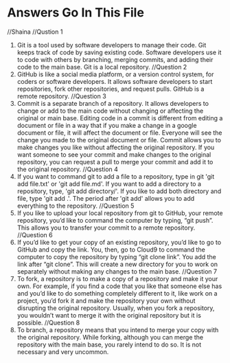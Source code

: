 # Answers Go In This File
//Shaina 
//Qustion 1
1. Git is a tool used by software developers to manage their code. Git keeps track of code by saving existing code. Software developers use it to code with others by branching, merging commits, and adding their code to the main base. Git is a local repository.
//Question 2
2. GitHub is like a social media platform, or a version control system, for coders or software developers. It allows software developers to start repositories, fork other repositories, and request pulls. GitHub is a remote repository.
//Question 3
3. Commit is a separate branch of a repository. It allows developers to change or add to the main code without changing or affecting the original or main base. Editing code in a commit is different from editing a document or file in a way that if you make a change in a google document or file, it will affect the document or file. Everyone will see the change you made to the original document or file. Commit allows you to make changes you like without affecting the original repository. If you want someone to see your commit and make changes to the original repository, you can request a pull to merge your commit and add it to the original repository. 
//Question 4
4. If you want to command git to add a file to a repository, type in git 'git add file.txt' or 'git add file.md'. If you want to add a directory to a repository, type, 'git add directory/'. If you like to add both directory and file, type 'git add .'. The period after 'git add' allows you to add everything to the repository. 
//Question 5
5. If you like to upload your local repository from git to GitHub, your remote repository, you’d like to command the computer by typing, “git push”. This allows you to transfer your commit to a remote repository. 
//Question 6 
6. If you’d like to get your copy of an existing repository, you’d like to go to GitHub and copy the link. You, then, go to Cloud9 to command the computer to copy the repository by typing “git clone link”. You add the link after “git clone”. This will create a new directory for you to work on separately without making any changes to the main base. 
//Question 7
7. To fork, a repository is to make a copy of a repository and make it your own. For example, if you find a code that you like that someone else has and you’d like to do something completely different to it, like work on a project, you’d fork it and make the repository your own without disrupting the original repository. Usually, when you fork a repository, you wouldn’t want to merge it with the original repository but it is possible. 
//Question 8
8. To branch, a repository means that you intend to merge your copy with the original repository. While forking, although you can merge the repository with the main base, you rarely intend to do so. It is not necessary and very uncommon.

